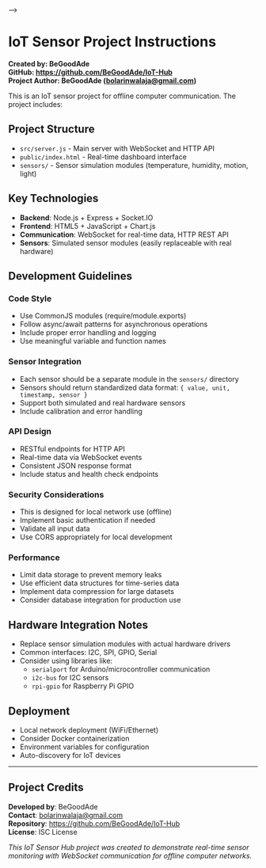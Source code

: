  -->

# IoT Sensor Project Instructions

**Created by: BeGoodAde**  
**GitHub: https://github.com/BeGoodAde/IoT-Hub**  
**Project Author: BeGoodAde (bolarinwalaja@gmail.com)**

This is an IoT sensor project for offline computer communication. The project includes:

## Project Structure
- `src/server.js` - Main server with WebSocket and HTTP API
- `public/index.html` - Real-time dashboard interface
- `sensors/` - Sensor simulation modules (temperature, humidity, motion, light)

## Key Technologies
- **Backend**: Node.js + Express + Socket.IO
- **Frontend**: HTML5 + JavaScript + Chart.js
- **Communication**: WebSocket for real-time data, HTTP REST API
- **Sensors**: Simulated sensor modules (easily replaceable with real hardware)

## Development Guidelines

### Code Style
- Use CommonJS modules (require/module.exports)
- Follow async/await patterns for asynchronous operations
- Include proper error handling and logging
- Use meaningful variable and function names

### Sensor Integration
- Each sensor should be a separate module in the `sensors/` directory
- Sensors should return standardized data format: `{ value, unit, timestamp, sensor }`
- Support both simulated and real hardware sensors
- Include calibration and error handling

### API Design
- RESTful endpoints for HTTP API
- Real-time data via WebSocket events
- Consistent JSON response format
- Include status and health check endpoints

### Security Considerations
- This is designed for local network use (offline)
- Implement basic authentication if needed
- Validate all input data
- Use CORS appropriately for local development

### Performance
- Limit data storage to prevent memory leaks
- Use efficient data structures for time-series data
- Implement data compression for large datasets
- Consider database integration for production use

## Hardware Integration Notes
- Replace sensor simulation modules with actual hardware drivers
- Common interfaces: I2C, SPI, GPIO, Serial
- Consider using libraries like:
  - `serialport` for Arduino/microcontroller communication
  - `i2c-bus` for I2C sensors
  - `rpi-gpio` for Raspberry Pi GPIO

## Deployment
- Local network deployment (WiFi/Ethernet)
- Consider Docker containerization
- Environment variables for configuration
- Auto-discovery for IoT devices

---

## Project Credits
**Developed by**: BeGoodAde  
**Contact**: bolarinwalaja@gmail.com  
**Repository**: https://github.com/BeGoodAde/IoT-Hub  
**License**: ISC License  

*This IoT Sensor Hub project was created to demonstrate real-time sensor monitoring with WebSocket communication for offline computer networks.*
